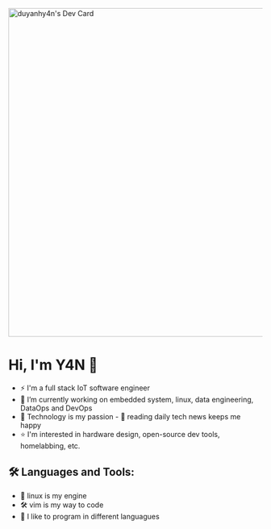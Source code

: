 <a href="https://app.daily.dev/duyanhy4n"><img src="https://api.daily.dev/devcards/v2/sO3RUXf7VpqZ7mLeNPaAH.png?type=wide&r=qzb" width="652" alt="duyanhy4n's Dev Card"/></a>

# Hi, I'm Y4N 👋
- ⚡ I'm a full stack IoT software engineer
- 🔭 I’m currently working on embedded system, linux, data engineering, DataOps and DevOps
- 🌱 Technology is my passion - 📰 reading daily tech news keeps me happy 
- ⭐ I'm interested in hardware design, open-source dev tools, homelabbing, etc.

## 🛠️ Languages and Tools:
- 🚀 linux is my engine
- 🛠️ vim is my way to code
- 💬 I like to program in different languagues
<!--
[Badges or icons for your main technologies]
-->

<!--
- 👯 I’m looking to collaborate on 
- 📫 How to reach me: [email or social link]
- 💬 Ask me about ...



## 📈 GitHub Stats
![Your stats here, using a service like GitHub Readme Stats]

## 📂 Pinned Projects
- [Project 1](link) - Short description
- [Project 2](link) - Short description
-->
